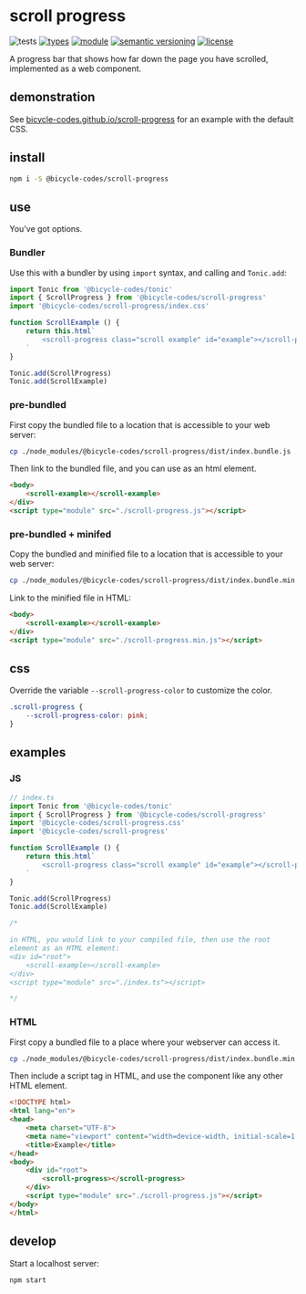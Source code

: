 # scroll progress
![tests](https://github.com/bicycle-codes/scroll-progress/actions/workflows/nodejs.yml/badge.svg)
[![types](https://img.shields.io/npm/types/@bicycle-codes/scroll-progress?style=flat-square)](README.md)
[![module](https://img.shields.io/badge/module-ESM%2FCJS-blue?style=flat-square)](README.md)
[![semantic versioning](https://img.shields.io/badge/semver-2.0.0-blue?logo=semver&style=flat-square)](https://semver.org/)
[![license](https://img.shields.io/badge/license-MIT-brightgreen.svg?style=flat-square)](LICENSE)

A progress bar that shows how far down the page you have scrolled, implemented as a web component.

## demonstration

See [bicycle-codes.github.io/scroll-progress](https://bicycle-codes.github.io/scroll-progress/) for an example with the default CSS.

## install

```sh
npm i -S @bicycle-codes/scroll-progress
```

## use
You've got options.

### Bundler
Use this with a bundler by using `import` syntax, and calling and `Tonic.add`:

```js
import Tonic from '@bicycle-codes/tonic'
import { ScrollProgress } from '@bicycle-codes/scroll-progress'
import '@bicycle-codes/scroll-progress/index.css'

function ScrollExample () {
    return this.html`
        <scroll-progress class="scroll example" id="example"></scroll-progress>
    `
}

Tonic.add(ScrollProgress)
Tonic.add(ScrollExample)
```

### pre-bundled
First copy the bundled file to a location that is accessible to your web server:

```sh
cp ./node_modules/@bicycle-codes/scroll-progress/dist/index.bundle.js ./public/scroll-progress.js
```

Then link to the bundled file, and you can use as an html element.

```html
<body>
    <scroll-example></scroll-example>
</div>
<script type="module" src="./scroll-progress.js"></script>
```

### pre-bundled + minifed
Copy the bundled and minified file to a location that is accessible to your web server:

```sh
cp ./node_modules/@bicycle-codes/scroll-progress/dist/index.bundle.min.js ./public/scroll-progress.min.js
```

Link to the minified file in HTML:

```html
<body>
    <scroll-example></scroll-example>
</div>
<script type="module" src="./scroll-progress.min.js"></script>
```

## css
Override the variable `--scroll-progress-color` to customize the color.

```css
.scroll-progress {
    --scroll-progress-color: pink;
}
```

## examples

### JS

```js
// index.ts
import Tonic from '@bicycle-codes/tonic'
import { ScrollProgress } from '@bicycle-codes/scroll-progress'
import '@bicycle-codes/scroll-progress.css'
import '@bicycle-codes/scroll-progress'

function ScrollExample () {
    return this.html`
        <scroll-progress class="scroll example" id="example"></scroll-progress>
    `
}

Tonic.add(ScrollProgress)
Tonic.add(ScrollExample)

/*

in HTML, you would link to your compiled file, then use the root
element as an HTML element:
<div id="root">
    <scroll-example></scroll-example>
</div>
<script type="module" src="./index.ts"></script>

*/
```

### HTML
First copy a bundled file to a place where your webserver can access it.

```sh
cp ./node_modules/@bicycle-codes/scroll-progress/dist/index.bundle.min.js ./public/scroll-progress.js
```

Then include a script tag in HTML, and use the component like any other HTML element.

```html
<!DOCTYPE html>
<html lang="en">
<head>
    <meta charset="UTF-8">
    <meta name="viewport" content="width=device-width, initial-scale=1.0">
    <title>Example</title>
</head>
<body>
    <div id="root">
        <scroll-progress></scroll-progress>
    </div>
    <script type="module" src="./scroll-progress.js"></script>
</body>
</html>
```

## develop

Start a localhost server:

```sh
npm start
```
